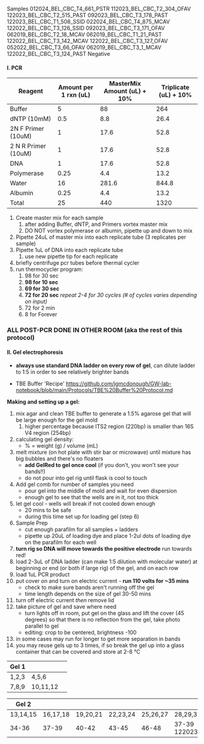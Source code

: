 Samples
012024_BEL_CBC_T4_661_PSTR
112023_BEL_CBC_T2_304_OFAV
122023_BEL_CBC_T2_515_PAST
092023_BEL_CBC_T3_178_PAST
122023_BEL_CBC_T1_508_SSID
022024_BEL_CBC_T4_875_MCAV
122022_BEL_CBC_T3_126_SSID
092023_BEL_CBC_T3_171_OFAV
062019_BEL_CBC_T2_18_MCAV
062019_BEL_CBC_T1_21_PAST
122022_BEL_CBC_T3_142_MCAV
122022_BEL_CBC_T3_127_OFAV
052022_BEL_CBC_T3_66_OFAV
062019_BEL_CBC_T3_1_MCAV
122022_BEL_CBC_T3_124_PAST
Negative

#### I. PCR

| Reagent             | Amount per 1 rxn (uL) | MasterMix Amount (uL) + 10% | Triplicate (uL) + 10% |
| ------------------- | --------------------- | --------------------------- | --------------------- |
| Buffer              | 5                     | 88                          | 264                   |
| dNTP (10mM)         | 0.5                   | 8.8                         | 26.4                  |
| 2N F Primer (10uM)  | 1                     | 17.6                        | 52.8                  |
| 2 N R Primer (10uM) | 1                     | 17.6                        | 52.8                  |
| DNA                 | 1                     | 17.6                        | 52.8                  |
| Polymerase          | 0.25                  | 4.4                         | 13.2                  |
| Water               | 16                    | 281.6                       | 844.8                 |
| Albumin             | 0.25                  | 4.4                         | 13.2                  |
| Total               | 25                    | 440                         | 1320                  |
1. Create master mix for each sample
	1. after adding Buffer, dNTP, and Primers vortex master mix
	2. DO NOT vortex polymerase or albumin, pipette up and down to mix
2. Pipette 24uL of master mix into each replicate tube (3 replicates per sample)
3. Pipette 1uL of DNA into each replicate tube
	1. use new pipette tip for each replicate
4. briefly centrifuge pcr tubes before thermal cycler
5. run thermocycler program:
	1. 98 for 30 sec
	2. **98 for 10 sec**
	3. **69 for 30 sec**
	4. **72 for 20 sec** 
	*repeat 2-4 for 30 cycles (# of cycles varies depending on input)*
	5. 72 for 2 min
	6. 8 for Forever
	
### **ALL POST-PCR DONE IN OTHER ROOM (aka the rest of this protocol)**

#### II. Gel electrophoresis
- **always use standard DNA ladder on every row of gel**, can dilute ladder to 1:5 in order to see relatively brighter bands

- TBE Buffer 'Recipe' https://github.com/jgmcdonough/GW-lab-notebook/blob/main/Protocols/TBE%20Buffer%20Protocol.md

**Making and setting up a gel:**
1. mix agar and clean TBE buffer to generate a 1.5% agarose gel that will be large enough for the gel mold
	1. higher percentage because ITS2 region (220bp) is smaller than 16S V4 region (254bp)
2. calculating gel density:
	- % = weight (g) / volume (mL)
3. melt mixture (on hot plate with stir bar or microwave) until mixture has big bubbles and there's no floaters
	-  **add GelRed to gel once cool** (if you don't, you won't see your bands!!)
	- do not pour into gel rig until flask is cool to touch
4. Add gel comb for number of samples you need
	- pour gel into the middle of mold and wait for even dispersion
	- enough gel to see that the wells are in it, not too thick
5. let gel cool - wells will break if not cooled down enough
	- 20 mins to be safe
	- during this time set up for loading gel (step 6)
6. Sample Prep
	- cut enough parafilm for all samples + ladders
	- pipette up 20uL of loading dye and place 1-2ul dots of loading dye on the parafilm for each well
7. **turn rig so DNA will move towards the positive electrode** run towards red!
8. load 2-3uL of DNA ladder (can make 1:5 dilution with molecular water) at beginning or end (or both if large rig) of the gel, and on each row
9. load 1uL PCR product 
10. put cover on and turn on electric current - **run 110 volts for ~35 mins**
	- check to make sure bands aren't running off the gel
	- time length depends on the size of gel 30-50 mins 
11. turn off electric current *then* remove lid
12. take picture of gel and save where need
	- turn lights off in room, put gel on the glass and lift the cover (45 degrees) so that there is no reflection from the gel, take photo parallel to gel 
	- editing: crop to be centered, brightness -100
13. in some cases may run for longer to get more separation in bands 
14. you may reuse gels up to 3 times, if so break the gel up into a glass container that can be covered and store at 2-8 °C


| Gel 1 |          |     |
| ----- | -------- | --- |
| 1,2,3 | 4,5,6    |     |
| 7,8,9 | 10,11,12 |     |


| Gel 2    |          |          |          |          |                                  |          |
| -------- | -------- | -------- | -------- | -------- | -------------------------------- | -------- |
| 13,14,15 | 16,17,18 | 19,20,21 | 22,23,24 | 25,26,27 | 28,29,30                         | 31,32,33 |
| 34-36    | 37-39    | 40-42    | 43-45    | 46-48    | 37-39 122023_BEL_CBC_T3_532_MCAV |          |
